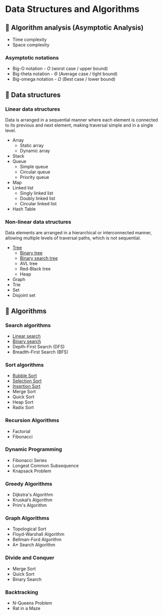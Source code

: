 # Data Structures and Algorithms

## 🔬 Algorithm analysis (Asymptotic Analysis)
* Time complexity
* Space complexity

### Asymptotic notations
* Big-O notation - $O$ (worst case / upper bound)
* Big-theta notation - $\Theta$ (Average case / tight bound)
* Big-omega notation - $\Omega$ (Best case / lower bound)

## 🧬 Data structures
### Linear data structures
Data is arranged in a sequential manner where each element is connected to its previous and next element, making traversal simple and in a single level.

* Array
  * Static array
  * Dynamic array
* Stack
* Queue
  * Simple queue
  * Circular queue
  * Priority queue
* Map
* Linked list
  * Singly linked list
  * Doubly linked list
  * Circular linked list
* Hash Table

### Non-linear data structures
Data elements are arranged in a hierarchical or interconnected manner, allowing multiple levels of traversal paths, which is not sequential.

* [Tree](./data-structures/non-linear/tree.md)
  * [Binary tree](./data-structures/non-linear/binary-tree.md)
  * [Binary search tree](./data-structures/non-linear/binary-search-tree.md)
  * AVL tree
  * Red-Black tree
  * Heap
* Graph
* Trie
* Set
* Disjoint set

## 🧠 Algorithms
### Search algorithms
* [Linear search](./algorithms/search/linear-search.md)
* [Binary search](./algorithms/search/binary-search.md)
* Depth-First Search (DFS)
* Breadth-First Search (BFS)

### Sort algorithms
* [Bubble Sort](./algorithms/sort/bubble-sort.md)
* [Selection Sort](./algorithms/sort/selection-sort.md)
* [Insertion Sort](./algorithms/sort/insertion-sort.md)
* Merge Sort
* Quick Sort
* Heap Sort
* Radix Sort

### Recursion Algorithms
* Factorial
* Fibonacci

### Dynamic Programming
* Fibonacci Series
* Longest Common Subsequence
* Knapsack Problem

### Greedy Algorithms
* Dijkstra's Algorithm
* Kruskal’s Algorithm
* Prim's Algorithm

### Graph Algorithms
* Topological Sort
* Floyd-Warshall Algorithm
* Bellman-Ford Algorithm
* A* Search Algorithm

### Divide and Conquer
* Merge Sort
* Quick Sort
* Binary Search

### Backtracking
* N-Queens Problem
* Rat in a Maze
